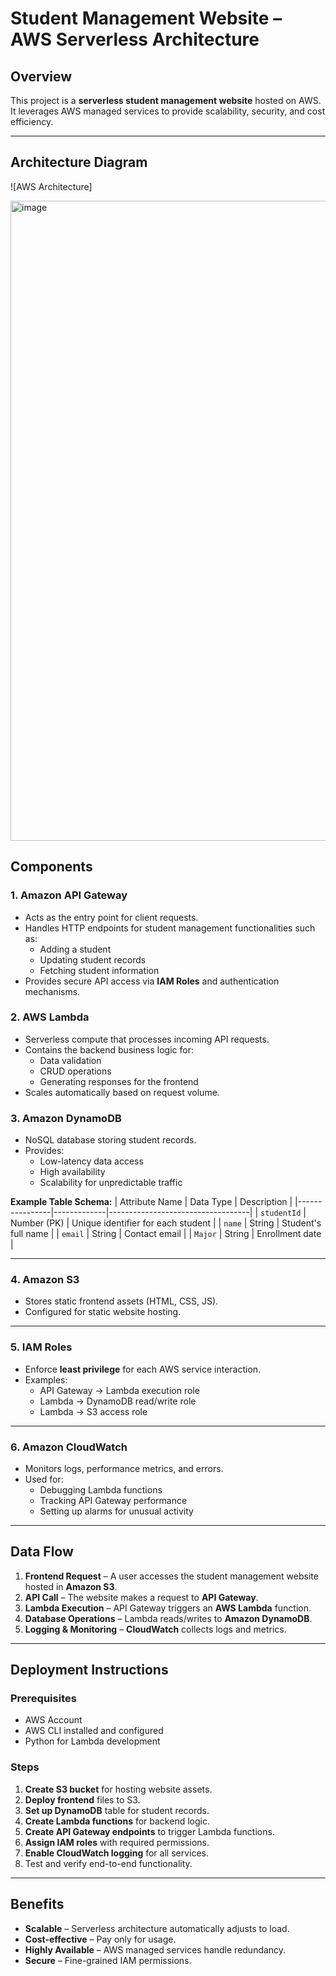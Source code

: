 # Student Management Website – AWS Serverless Architecture

## Overview
This project is a **serverless student management website** hosted on AWS.  
It leverages AWS managed services to provide scalability, security, and cost efficiency.

---

## Architecture Diagram
![AWS Architecture]

<img width="1536" height="1024" alt="image" src="https://github.com/user-attachments/assets/4a8ef4fb-7e6b-4b9c-890b-852791a29f14" />


## Components

### 1. **Amazon API Gateway**
- Acts as the entry point for client requests.
- Handles HTTP endpoints for student management functionalities such as:
  - Adding a student
  - Updating student records
  - Fetching student information
- Provides secure API access via **IAM Roles** and authentication mechanisms.

### 2. **AWS Lambda**
- Serverless compute that processes incoming API requests.
- Contains the backend business logic for:
  - Data validation
  - CRUD operations
  - Generating responses for the frontend
- Scales automatically based on request volume.

### 3. **Amazon DynamoDB**
- NoSQL database storing student records.
- Provides:
  - Low-latency data access
  - High availability
  - Scalability for unpredictable traffic

**Example Table Schema:**
| Attribute Name | Data Type   | Description                       |
|----------------|-------------|-----------------------------------|
| `studentId`    | Number (PK) | Unique identifier for each student |
| `name`         | String      | Student's full name               |
| `email`        | String      | Contact email                     |
| `Major`        | String      | Enrollment date                   |

---

### 4. **Amazon S3**
- Stores static frontend assets (HTML, CSS, JS).
- Configured for static website hosting.

---

### 5. **IAM Roles**
- Enforce **least privilege** for each AWS service interaction.
- Examples:
  - API Gateway → Lambda execution role
  - Lambda → DynamoDB read/write role
  - Lambda → S3 access role

---

### 6. **Amazon CloudWatch**
- Monitors logs, performance metrics, and errors.
- Used for:
  - Debugging Lambda functions
  - Tracking API Gateway performance
  - Setting up alarms for unusual activity

---

## Data Flow

1. **Frontend Request** – A user accesses the student management website hosted in **Amazon S3**.
2. **API Call** – The website makes a request to **API Gateway**.
3. **Lambda Execution** – API Gateway triggers an **AWS Lambda** function.
4. **Database Operations** – Lambda reads/writes to **Amazon DynamoDB**.
5. **Logging & Monitoring** – **CloudWatch** collects logs and metrics.


---

## Deployment Instructions

### Prerequisites
- AWS Account
- AWS CLI installed and configured
- Python for Lambda development

### Steps
1. **Create S3 bucket** for hosting website assets.
2. **Deploy frontend** files to S3.
3. **Set up DynamoDB** table for student records.
4. **Create Lambda functions** for backend logic.
5. **Create API Gateway endpoints** to trigger Lambda functions.
6. **Assign IAM roles** with required permissions.
7. **Enable CloudWatch logging** for all services.
8. Test and verify end-to-end functionality.

---

## Benefits
- **Scalable** – Serverless architecture automatically adjusts to load.
- **Cost-effective** – Pay only for usage.
- **Highly Available** – AWS managed services handle redundancy.
- **Secure** – Fine-grained IAM permissions.
